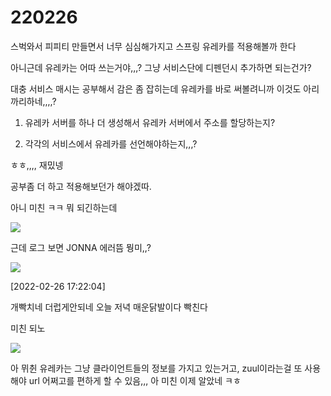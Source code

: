 # 220226

스벅와서 피피티 만들면서 너무 심심해가지고 스프링 유레카를 적용해볼까 한다

아니근데 유레카는 어따 쓰는거야,,,? 그냥 서비스단에 디펜던시 추가하면 되는건가?

대충 서비스 매시는 공부해서 감은 좀 잡히는데 유레카를 바로 써볼려니까 이것도 아리까리하네,,,,?

1. 유레카 서버를 하나 더 생성해서 유레카 서버에서 주소를 할당하는지?

2. 각각의 서비스에서 유레카를 선언해야하는지,,,? 

ㅎㅎ,,,, 재밌넹

공부좀 더 하고 적용해보던가 해야겠따.

아니 미친 ㅋㅋ 뭐 되긴하는데

<img src="https://user-images.githubusercontent.com/24339310/155834284-8cabd563-a567-4b96-92bd-2c29d5ce3652.png">

근데 로그 보면 JONNA 에러뜸 뭥미,,?

<img src="https://user-images.githubusercontent.com/24339310/155834304-bf69c980-584f-4804-ab58-c3bbec5d288f.png">

[2022-02-26 17:22:04]

개빡치네 더럽게안되네 오늘 저녁 매운닭발이다 빡친다

미친 되노

<img src="https://user-images.githubusercontent.com/24339310/155837264-5c14f047-b541-4f55-8488-c940602c3c23.png">





아 뮈췬 유레카는 그냥 클라이언트들의 정보를 가지고 있는거고, zuul이라는걸 또 사용해야 url 어쩌고를 편하게 할 수 있음,,, 아 미친 이제 알았네 ㅋㅎ
